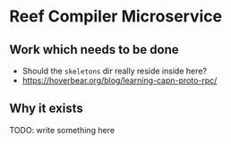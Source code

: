 # Reef Compiler Microservice

## Work which needs to be done

- Should the `skeletons` dir really reside inside here?
- https://hoverbear.org/blog/learning-capn-proto-rpc/

## Why it exists

TODO: write something here
